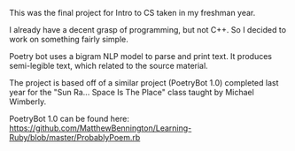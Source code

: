 This was the final project for Intro to CS taken in my freshman year.

I already have a decent grasp of programming, but not C++. So I decided to work on something fairly simple.

Poetry bot uses a bigram NLP model to parse and print text. It produces semi-legible text, which related to the source material.

The project is based off of a similar project (PoetryBot 1.0) completed last year for the "Sun Ra... Space Is The Place" class taught by Michael Wimberly.

PoetryBot 1.0 can be found here: https://github.com/MatthewBennington/Learning-Ruby/blob/master/ProbablyPoem.rb
